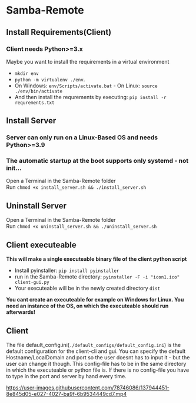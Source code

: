 # Samba-Remote

## Install Requirements(Client)
### **Client needs Python>=3.x**
Maybe you want to install the requirements in a virtual environment 
- `mkdir env`
- `python -m virtualenv ./env`. 
- On Windows: `env/Scripts/activate.bat` - On Linux: `source ./env/bin/activate`
- And then install the requrements by executing: `pip install -r requrements.txt`

## Install Server
### **Server can only run on a Linux-Based OS and needs Python>=3.9**
### The automatic startup at the boot supports only systemd - not init...
Open a Terminal in the Samba-Remote folder
<br>
Run `chmod +x install_server.sh && ./install_server.sh`

## Uninstall Server
Open a Terminal in the Samba-Remote folder
<br>
Run `chmod +x uninstall_server.sh && ./uninstall_server.sh`

## Client executeable
**This will make a single executeable binary file of the client python script**
- Install pyinstaller: `pip install pyinstaller`
- run in the Samba-Remote directory: `pyinstaller -F -i "icon1.ico" client-gui.py`
- Your executeable will be in the newly created directory `dist`

**You cant create an executeable for example on Windows for Linux. You need an instance of the OS, on which the executeable should run afterwards!**

## Client
The file default_config.ini(`./default_configs/default_config.ini`) is the default configuration for the client-cli and gui. You can specify the default Hostname/LocalDomain and port so the user doesnt has to input it - but the user can change it though. This config-file has to be in the same directory in which the executeable or python file is. If there is no config-file you have to type in the port and server by hand every time.


https://user-images.githubusercontent.com/78746086/137944451-8e845d05-e027-4027-ba9f-6b9534449cd7.mp4

